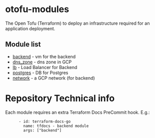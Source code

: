 # otofu-modules
The Open Tofu (Terraform) to deploy an infrastructure required for an application deployment.

## Module list

- [backend](backend/README.md) - vm for the backend
- [dns_zone](dns_zone/README.md) - dns zone in GCP
- [lb](lb/README.md) - Load Balancer for Backend
- [postgres](postgres/README.md) - DB for Postgres
- [network](network/README.md) - a GCP network (for backend)


# Repository Technical info

Each module requires an extra Terraform Docs PreCommit hook. E.g.:
```
      - id: terraform-docs-go
        name: tfdocs - backend module
        args: ["backend"]
```
